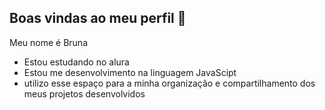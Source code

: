 ## Boas vindas ao meu perfil 💜

Meu nome é Bruna
- Estou estudando no alura
- Estou me desenvolvimento na linguagem JavaScipt
- utilizo esse espaço para a minha organização e compartilhamento dos meus projetos desenvolvidos
